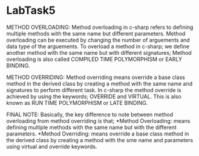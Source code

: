 # LabTask5
METHOD OVERLOADING:
Method overloading in c-sharp refers to defining multiple methods with the same name but different parameters.
Method overloading can be executed by changing the number of arguements and data type of the arguements.
To overload a method in c-sharp; we define another method with the same name but with different signatures;
Method overloading is also called COMPILED TIME POLYMORPHISM or EARLY BINDING.

METHOD OVERRIDING:
Method overriding means override a base class method in the derived class by creating a method with the same name
and signatures to perform different task. In c-sharp the method override is achieved by using the keywords; OVERRIDE 
and VIRTUAL. This is also known as RUN TIME POLYMORPHISM or LATE BINDING.

FINAL NOTE:
Basically, the key difference to note between method overloading from method overriding is that;
*Method Overloading: means defining multiple methods with the same name but with the different parameters.
*Method Overriding: means override a base class method in the derived class by creating a method with the sme name and 
parameters using virtual and override keywords.
